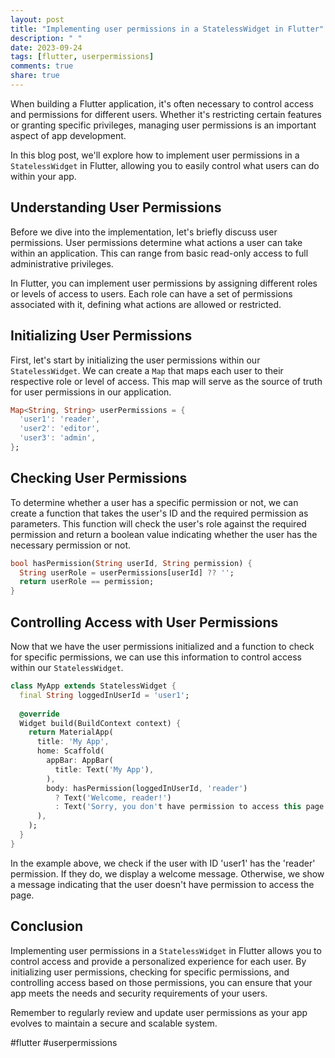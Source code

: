```yaml
---
layout: post
title: "Implementing user permissions in a StatelessWidget in Flutter"
description: " "
date: 2023-09-24
tags: [flutter, userpermissions]
comments: true
share: true
---
```


When building a Flutter application, it's often necessary to control access and permissions for different users. Whether it's restricting certain features or granting specific privileges, managing user permissions is an important aspect of app development.

In this blog post, we'll explore how to implement user permissions in a `StatelessWidget` in Flutter, allowing you to easily control what users can do within your app.

## Understanding User Permissions

Before we dive into the implementation, let's briefly discuss user permissions. User permissions determine what actions a user can take within an application. This can range from basic read-only access to full administrative privileges.

In Flutter, you can implement user permissions by assigning different roles or levels of access to users. Each role can have a set of permissions associated with it, defining what actions are allowed or restricted.

## Initializing User Permissions

First, let's start by initializing the user permissions within our `StatelessWidget`. We can create a `Map` that maps each user to their respective role or level of access. This map will serve as the source of truth for user permissions in our application.

```dart
Map<String, String> userPermissions = {
  'user1': 'reader',
  'user2': 'editor',
  'user3': 'admin',
};
```

## Checking User Permissions

To determine whether a user has a specific permission or not, we can create a function that takes the user's ID and the required permission as parameters. This function will check the user's role against the required permission and return a boolean value indicating whether the user has the necessary permission or not.

```dart
bool hasPermission(String userId, String permission) {
  String userRole = userPermissions[userId] ?? '';
  return userRole == permission;
}
```

## Controlling Access with User Permissions

Now that we have the user permissions initialized and a function to check for specific permissions, we can use this information to control access within our `StatelessWidget`.

```dart
class MyApp extends StatelessWidget {
  final String loggedInUserId = 'user1';
  
  @override
  Widget build(BuildContext context) {
    return MaterialApp(
      title: 'My App',
      home: Scaffold(
        appBar: AppBar(
          title: Text('My App'),
        ),
        body: hasPermission(loggedInUserId, 'reader') 
          ? Text('Welcome, reader!')
          : Text('Sorry, you don't have permission to access this page.'),
      ),
    );
  }
}
```

In the example above, we check if the user with ID 'user1' has the 'reader' permission. If they do, we display a welcome message. Otherwise, we show a message indicating that the user doesn't have permission to access the page.

## Conclusion

Implementing user permissions in a `StatelessWidget` in Flutter allows you to control access and provide a personalized experience for each user. By initializing user permissions, checking for specific permissions, and controlling access based on those permissions, you can ensure that your app meets the needs and security requirements of your users.

Remember to regularly review and update user permissions as your app evolves to maintain a secure and scalable system.

#flutter #userpermissions